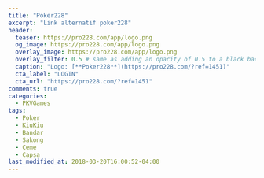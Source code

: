 ```yaml
---
title: "Poker228"
excerpt: "Link alternatif poker228"
header:
  teaser: https://pro228.com/app/logo.png
  og_image: https://pro228.com/app/logo.png
  overlay_image: https://pro228.com/app/logo.png
  overlay_filter: 0.5 # same as adding an opacity of 0.5 to a black background
  caption: "Logo: [**Poker228**](https://pro228.com/?ref=1451)"
  cta_label: "LOGIN"
  cta_url: "https://pro228.com/?ref=1451"
comments: true
categories:
  - PKVGames
tags:
  - Poker
  - KiuKiu
  - Bandar
  - Sakong
  - Ceme
  - Capsa
last_modified_at: 2018-03-20T16:00:52-04:00
---
```


